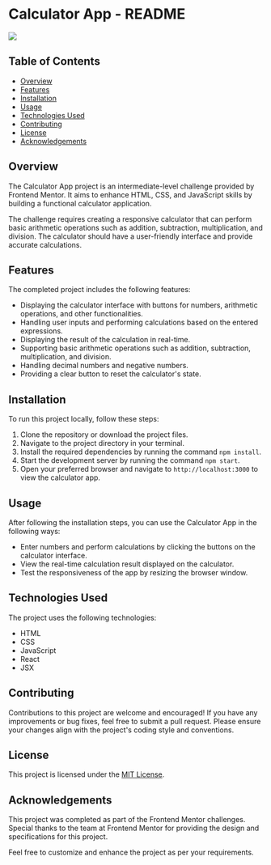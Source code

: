 # Calculator App - README

<img src="https://res.cloudinary.com/dz209s6jk/image/upload/v1652199545/Challenges/xye51b9no1nkpuonov8r.jpg">

## Table of Contents

- [Overview](#overview)
- [Features](#features)
- [Installation](#installation)
- [Usage](#usage)
- [Technologies Used](#technologies-used)
- [Contributing](#contributing)
- [License](#license)
- [Acknowledgements](#acknowledgements)

## Overview

The Calculator App project is an intermediate-level challenge provided by Frontend Mentor. It aims to enhance HTML, CSS, and JavaScript skills by building a functional calculator application.

The challenge requires creating a responsive calculator that can perform basic arithmetic operations such as addition, subtraction, multiplication, and division. The calculator should have a user-friendly interface and provide accurate calculations.

## Features

The completed project includes the following features:

- Displaying the calculator interface with buttons for numbers, arithmetic operations, and other functionalities.
- Handling user inputs and performing calculations based on the entered expressions.
- Displaying the result of the calculation in real-time.
- Supporting basic arithmetic operations such as addition, subtraction, multiplication, and division.
- Handling decimal numbers and negative numbers.
- Providing a clear button to reset the calculator's state.

## Installation

To run this project locally, follow these steps:

1. Clone the repository or download the project files.
2. Navigate to the project directory in your terminal.
3. Install the required dependencies by running the command `npm install`.
4. Start the development server by running the command `npm start`.
5. Open your preferred browser and navigate to `http://localhost:3000` to view the calculator app.

## Usage

After following the installation steps, you can use the Calculator App in the following ways:

- Enter numbers and perform calculations by clicking the buttons on the calculator interface.
- View the real-time calculation result displayed on the calculator.
- Test the responsiveness of the app by resizing the browser window.

## Technologies Used

The project uses the following technologies:

- HTML
- CSS
- JavaScript
- React
- JSX

## Contributing

Contributions to this project are welcome and encouraged! If you have any improvements or bug fixes, feel free to submit a pull request. Please ensure your changes align with the project's coding style and conventions.

## License

This project is licensed under the [MIT License](LICENSE).

## Acknowledgements

This project was completed as part of the Frontend Mentor challenges. Special thanks to the team at Frontend Mentor for providing the design and specifications for this project.

Feel free to customize and enhance the project as per your requirements.
